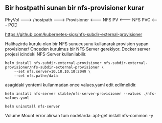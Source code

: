 ## Bir hostpathi sunan bir nfs-provisioner kurar

PhyVol --->  /hostpath ---> Provisioner <--- NFS PV <--- NFS PVC <--- POD


https://github.com/kubernetes-sigs/nfs-subdir-external-provisioner

Halihazirda kurulu olan bir NFS sunucusunu kullanarak provision yapan provisioner/
Onceden kurulmus bir NFS Server gerekiyor. Docker server projesi icindeki NFS-Server kullanilabilir. 



```
helm install nfs-subdir-external-provisioner nfs-subdir-external-provisioner/nfs-subdir-external-provisioner \
    --set nfs.server=10.10.10.10:2049 \
    --set nfs.path=/data
```


asagidaki yontemi kullanmadan once values.yaml edit edilmelidir. 
```
helm install nfs-server stable/nfs-server-provisioner --values ./nfs-values.yaml
```

```
helm uninstall nfs-server
```

Volume Mount error alirsan tum nodelarda: 
apt-get install nfs-common -y